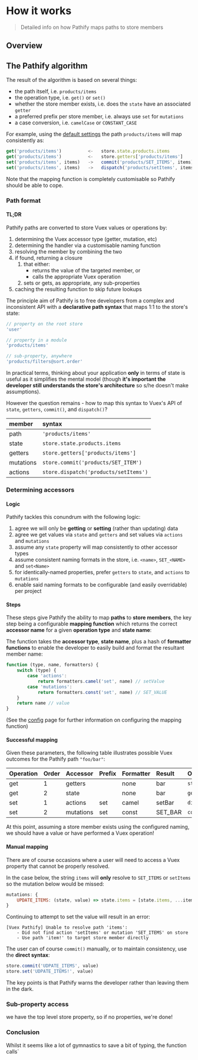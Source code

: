 # How it works

> Detailed info on how Pathify maps paths to store members


## Overview

## The Pathify algorithm

The result of the algorithm is based on several things:

- the path itself, i.e. `products/items`
- the operation type, i.e. `get()` or `set()`
- whether the store member exists, i.e. does the `state` have an associated `getter` 
- a preferred prefix per store member, i.e. always use `set` for `mutations`
- a case conversion, i.e. `camelCase` or `CONSTANT_CASE`

For example, using the [default settings](../guide/config.md) the path `products/items` will map consistently as:

```js
get('products/items')          <-   store.state.products.items
get('products/items')          <-   store.getters['products/items']
set('products/items', items)   ->   commit('products/SET_ITEMS', items)
set('products/items', items)   ->   dispatch('products/setItems', items)
```


Note that the mapping function is completely customisable so Pathify should be able to cope.


### Path format


#### TL;DR

Pathify paths are converted to store Vuex values or operations by:

1. determining the Vuex accessor type (getter, mutation, etc)
2. determining the handler via a customisable naming function
3. resolving the member by combining the two 
3. if found, returning a closure
    1.  that either:
        - returns the value of the targeted member, or
        - calls the appropriate Vuex operation  
    2. sets or gets, as appropriate, any sub-properties
5. caching the resulting function to skip future lookups


The principle aim of Pathify is to free developers from a complex and inconsistent API with a **declarative path syntax** that maps 1:1 to the store's state:

```js
// property on the root store
'user'

// property in a module
'products/items'

// sub-property, anywhere
'products/filters@sort.order'
```

In practical terms, thinking about your application **only** in terms of state is useful as it simplifies the mental model (though **it's important the developer still understands the store's architecture** so s/he doesn't make assumptions).

However the question remains - how to map this syntax to Vuex's API of `state`, `getters`, `commit()`, and `dispatch()`?

member | syntax
:-- | :--
path | `'products/items'`
state | `store.state.products.items`
getters | `store.getters['products/items']`
mutations | `store.commit('products/SET_ITEM')`
actions | `store.dispatch('products/setItems')`


### Determining accessors

#### Logic

Pathify tackles this conundrum with the following logic:


1. agree we will only be **getting** or **setting** (rather than updating) data
2. agree we get values via `state` and `getters` and set values via `actions` and `mutations`
3. assume any `state` property will map consistently to other accessor types
4. assume consistent naming formats in the store, i.e. `<name>`,  `SET_<NAME>` and `set<Name>`
5. for identically-named properties, prefer `getters` to `state`, and `actions` to `mutations` 
6. enable said naming formats to be configurable (and easily overridable) per project 

#### Steps

These steps give Pathify the ability to map **paths** to **store members**, the key step being a configurable **mapping function** which returns the correct **accessor name** for a given **operation type** and **state name**:

The function takes the **accessor type**, **state name**, plus a hash of **formatter functions** to enable the developer to easily build and format the resultant member name:

```js
function (type, name, formatters) {
    switch (type) {
        case 'actions':
            return formatters.camel('set', name) // setValue
        case 'mutations':
            return formatters.const('set', name) // SET_VALUE
    }
    return name // value
}
```

(See the [config](config.md) page for further information on configuring the mapping function)

#### Successful mapping

Given these parameters, the following table illustrates possible Vuex outcomes for the Pathify path `"foo/bar"`:


| Operation | Order | Accessor | Prefix | Formatter | Result | Outcom
| :-- | :-- | :-- | :-- | :-- | :-- | :-- |
| get | 1 | getters |  | none | bar | `state.foo.bar`
| get | 2 | state |  | none | bar | `getters['foo/bar']`
| set | 1 | actions | set | camel | setBar | `dispatch('foo/setBar')`
| set | 2 | mutations | set | const | SET_BAR | `commit('foo/SET_BAR')`

At this point, assuming a store member exists using the configured naming, we should have a value or have performed a Vuex operation!

#### Manual mapping

There are of course occasions where a user will need to access a Vuex property that cannot be properly resolved.

In the case below, the string `items` will **only** resolve to `SET_ITEMS` or `setItems` so the mutation below would be missed:

```js
mutations: {
    UPDATE_ITEMS: (state, value) => state.items = [state.items, ...items]
}
```

Continuing to attempt to set the value will result in an error:

```text
[Vuex Pathify] Unable to resolve path 'items':
    - Did not find action 'setItems' or mutation 'SET_ITEMS' on store
    - Use path 'item!' to target store member directly
```

The user can of course `commit()` manually, or to maintain consistency, use the **direct syntax**:

```js
store.commit('UDPATE_ITEMS', value)
store.set('UDPATE_ITEMS!', value)
```

The key points is that Pathify warns the developer rather than leaving them in the dark.

### Sub-property access

we have the top level store property, so if no properties, we're done!

### Conclusion

Whilst it seems like a lot of gymnastics to save a bit of typing, the function calls`

